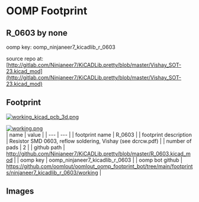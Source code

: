 # OOMP Footprint  
## R_0603  by none  
  
oomp key: oomp_ninjaneer7_kicadlib_r_0603  
  
source repo at: [http://gitlab.com/Ninjaneer7/KiCADLib.pretty/blob/master/Vishay_SOT-23.kicad_mod](http://gitlab.com/Ninjaneer7/KiCADLib.pretty/blob/master/Vishay_SOT-23.kicad_mod)  
## Footprint  
  
[![working_kicad_pcb_3d.png](working_kicad_pcb_3d_600.png)](working_kicad_pcb_3d.png)  
  
[![working.png](working_600.png)](working.png)  
| name | value | 
| --- | --- | 
| footprint name | R_0603 | 
| footprint description | Resistor SMD 0603, reflow soldering, Vishay (see dcrcw.pdf) | 
| number of pads | 2 | 
| github path | http://github.com/Ninjaneer7/KiCADLib.pretty/blob/master/R_0603.kicad_mod | 
| oomp key | oomp_ninjaneer7_kicadlib_r_0603 | 
| oomp bot github | https://github.com/oomlout/oomlout_oomp_footprint_bot/tree/main/footprints/ninjaneer7_kicadlib_r_0603/working | 
## Images  
